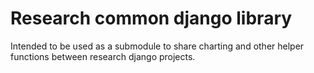 # Research common django library

Intended to be used as a submodule to share charting and other helper functions between research django projects. 